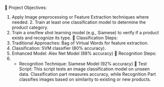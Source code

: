 
	Project Objectives:
 1. Apply Image preprocessing or Feature Extraction techniques where needed.
                2. Train at least one classification model to determine the product category. 
 3. Train a one/few shot learning model (e.g., Siamese) to verify if a product exists and recognize its type.
	Classification Steps:
1.	 Traditional Approaches:  Bag of Virtual Words for feature extraction. 
2.	Classification: SVM classifier (80% accuracy). 
3.	Enhanced Model: Alex Net Model (88% accuracy)
	Recognition Steps:
1.	- Recognition Technique: Siamese Model (92% accuracy)
	Test Script: This script tests an image classification model on unseen data. Classification part measures accuracy, while Recognition Part classifies images based on similarity to existing or new products.
